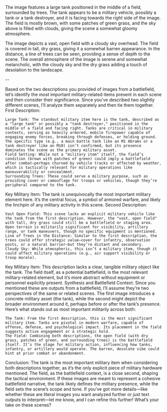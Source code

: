 The image features a large tank positioned in the middle of a field, surrounded by trees. The tank appears to be a military vehicle, possibly a tank or a tank destroyer, and it is facing towards the right side of the image. The field is mostly brown, with some patches of green grass, and the sky above is filled with clouds, giving the scene a somewhat gloomy atmosphere.


The image depicts a vast, open field with a cloudy sky overhead. The field is covered in tall, dry grass, giving it a somewhat barren appearance. In the distance, a line of trees can be seen, providing a sense of depth to the scene. The overall atmosphere of the image is serene and somewhat melancholic, with the cloudy sky and the dry grass adding a touch of desolation to the landscape.



--


Based on the two descriptions you provided of images from a battlefield, let’s identify the most important military-related items present in each scene and then consider their significance. Since you’ve described two slightly different scenes, I’ll analyze them separately and then tie them together.
First Description:

    Large Tank: The standout military item here is the tank, described as a "large tank" or possibly a "tank destroyer," positioned in the middle of a field and facing right. Tanks are critical in military contexts, serving as heavily armored, mobile firepower capable of engaging enemy forces, breaking through defenses, or holding ground. The specific type (e.g., a main battle tank like an M1 Abrams or a tank destroyer like an M10) isn’t confirmed, but its presence dominates the scene as the primary military asset.
    Field Setting: While not a "military item" itself, the field’s condition (brown with patches of green) could imply a battlefield after combat—perhaps churned by vehicle tracks or affected by weather, which is tactically relevant for military operations like maneuverability or concealment.
    Surrounding Trees: These could serve a military purpose, such as providing cover or camouflage for troops or vehicles, though they’re peripheral compared to the tank.

Key Military Item: The tank is unequivocally the most important military element here. It’s the central focus, a symbol of armored warfare, and likely the linchpin of any military activity in this scene.
Second Description:

    Vast Open Field: This scene lacks an explicit military vehicle like the tank from the first description. However, the "vast, open field" with tall, dry grass could still be a battlefield or staging area. Open terrain is militarily significant for visibility, artillery range, or tank maneuvers, though no specific equipment is mentioned.
    Line of Trees in the Distance: Similar to the first description, the trees could offer strategic value—cover for infantry, observation posts, or a natural barrier—but they’re distant and secondary.
    Cloudy Sky: While atmospheric, this isn’t a military item, though it could affect military operations (e.g., air support visibility or troop morale).

Key Military Item: This description lacks a clear, tangible military object like the tank. The field itself, as a potential battlefield, is the most relevant military-related element, but it’s more abstract without equipment or personnel explicitly present.
Synthesis and Battlefield Context:
Since you mentioned these are outputs from a battlefield, I’ll assume they’re two perspectives of the same or related scenes. The first image introduces a concrete military asset (the tank), while the second might depict the broader environment around it, perhaps before or after the tank’s presence. Here’s what stands out as most important militarily across both:

    The Tank: From the first description, this is the most significant military item. Tanks are pivotal in modern warfare, capable of offense, defense, and psychological impact. Its placement in the field suggests active engagement or a strategic hold.
    The Field: Combining both descriptions, the open field (with dry grass, patches of green, and surrounding trees) is the battlefield itself. It’s the stage for military action, influencing how tanks, infantry, or artillery would operate. The barren, desolate vibe could hint at prior combat or abandonment.

Conclusion:
The tank is the most important military item when considering both descriptions together, as it’s the only explicit piece of military hardware mentioned. The field, as the battlefield context, is a close second, shaping the tactical environment. If these images are meant to represent a cohesive battlefield narrative, the tank likely defines the military presence, while the field sets the scene’s scope and tone. 
If you’ve got more details—like whether these are literal images you want analyzed further or just text outputs to interpret—let me know, and I can refine this further! What’s your take on these scenes?